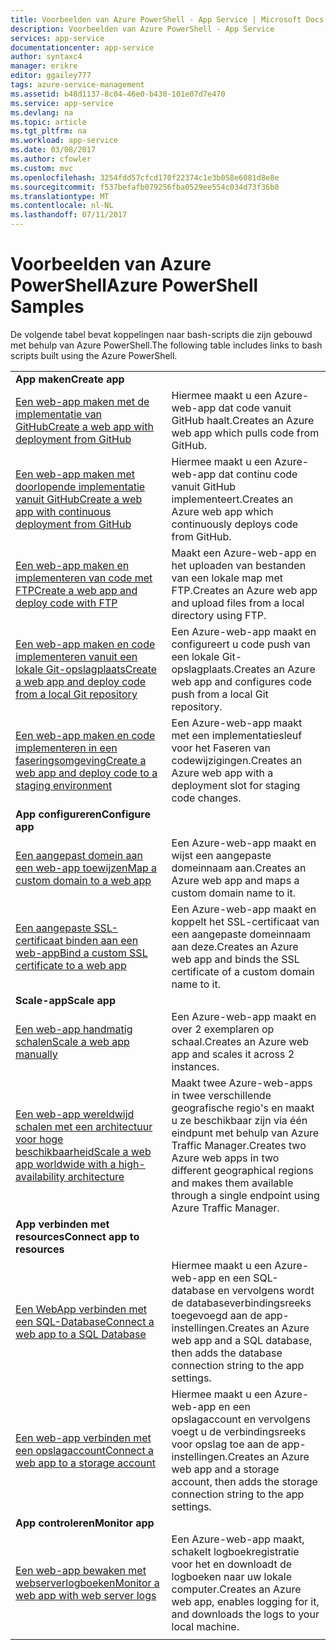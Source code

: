 ```yaml
---
title: Voorbeelden van Azure PowerShell - App Service | Microsoft Docs
description: Voorbeelden van Azure PowerShell - App Service
services: app-service
documentationcenter: app-service
author: syntaxc4
manager: erikre
editor: ggailey777
tags: azure-service-management
ms.assetid: b48d1137-8c04-46e0-b430-101e07d7e470
ms.service: app-service
ms.devlang: na
ms.topic: article
ms.tgt_pltfrm: na
ms.workload: app-service
ms.date: 03/08/2017
ms.author: cfowler
ms.custom: mvc
ms.openlocfilehash: 3254fdd57cfcd170f22374c1e3b058e6081d8e8e
ms.sourcegitcommit: f537befafb079256fba0529ee554c034d73f36b0
ms.translationtype: MT
ms.contentlocale: nl-NL
ms.lasthandoff: 07/11/2017
---
```

# <a name="azure-powershell-samples"></a><span data-ttu-id="adfa6-103">Voorbeelden van Azure PowerShell</span><span class="sxs-lookup"><span data-stu-id="adfa6-103">Azure PowerShell Samples</span></span>

<span data-ttu-id="adfa6-104">De volgende tabel bevat koppelingen naar bash-scripts die zijn gebouwd met behulp van Azure PowerShell.</span><span class="sxs-lookup"><span data-stu-id="adfa6-104">The following table includes links to bash scripts built using the Azure PowerShell.</span></span>

| | |
|-|-|
|<span data-ttu-id="adfa6-105">**App maken**</span><span class="sxs-lookup"><span data-stu-id="adfa6-105">**Create app**</span></span>||
| [<span data-ttu-id="adfa6-106">Een web-app maken met de implementatie van GitHub</span><span class="sxs-lookup"><span data-stu-id="adfa6-106">Create a web app with deployment from GitHub</span></span>](./scripts/app-service-powershell-deploy-github.md?toc=%2fpowershell%2fmodule%2ftoc.json)| <span data-ttu-id="adfa6-107">Hiermee maakt u een Azure-web-app dat code vanuit GitHub haalt.</span><span class="sxs-lookup"><span data-stu-id="adfa6-107">Creates an Azure web app which pulls code from GitHub.</span></span> |
| [<span data-ttu-id="adfa6-108">Een web-app maken met doorlopende implementatie vanuit GitHub</span><span class="sxs-lookup"><span data-stu-id="adfa6-108">Create a web app with continuous deployment from GitHub</span></span>](./scripts/app-service-powershell-continuous-deployment-github.md?toc=%2fpowershell%2fmodule%2ftoc.json)| <span data-ttu-id="adfa6-109">Hiermee maakt u een Azure-web-app dat continu code vanuit GitHub implementeert.</span><span class="sxs-lookup"><span data-stu-id="adfa6-109">Creates an Azure web app which continuously deploys code from GitHub.</span></span> |
| [<span data-ttu-id="adfa6-110">Een web-app maken en implementeren van code met FTP</span><span class="sxs-lookup"><span data-stu-id="adfa6-110">Create a web app and deploy code with FTP</span></span>](./scripts/app-service-powershell-deploy-ftp.md?toc=%2fpowershell%2fmodule%2ftoc.json) | <span data-ttu-id="adfa6-111">Maakt een Azure-web-app en het uploaden van bestanden van een lokale map met FTP.</span><span class="sxs-lookup"><span data-stu-id="adfa6-111">Creates an Azure web app and upload files from a local directory using FTP.</span></span> |
| [<span data-ttu-id="adfa6-112">Een web-app maken en code implementeren vanuit een lokale Git-opslagplaats</span><span class="sxs-lookup"><span data-stu-id="adfa6-112">Create a web app and deploy code from a local Git repository</span></span>](./scripts/app-service-powershell-deploy-local-git.md?toc=%2fpowershell%2fmodule%2ftoc.json) | <span data-ttu-id="adfa6-113">Een Azure-web-app maakt en configureert u code push van een lokale Git-opslagplaats.</span><span class="sxs-lookup"><span data-stu-id="adfa6-113">Creates an Azure web app and configures code push from a local Git repository.</span></span> |
| [<span data-ttu-id="adfa6-114">Een web-app maken en code implementeren in een faseringsomgeving</span><span class="sxs-lookup"><span data-stu-id="adfa6-114">Create a web app and deploy code to a staging environment</span></span>](./scripts/app-service-powershell-deploy-staging-environment.md?toc=%2fpowershell%2fmodule%2ftoc.json) | <span data-ttu-id="adfa6-115">Een Azure-web-app maakt met een implementatiesleuf voor het Faseren van codewijzigingen.</span><span class="sxs-lookup"><span data-stu-id="adfa6-115">Creates an Azure web app with a deployment slot for staging code changes.</span></span> |
|<span data-ttu-id="adfa6-116">**App configureren**</span><span class="sxs-lookup"><span data-stu-id="adfa6-116">**Configure app**</span></span>||
| [<span data-ttu-id="adfa6-117">Een aangepast domein aan een web-app toewijzen</span><span class="sxs-lookup"><span data-stu-id="adfa6-117">Map a custom domain to a web app</span></span>](./scripts/app-service-powershell-configure-custom-domain.md?toc=%2fpowershell%2fmodule%2ftoc.json)| <span data-ttu-id="adfa6-118">Een Azure-web-app maakt en wijst een aangepaste domeinnaam aan.</span><span class="sxs-lookup"><span data-stu-id="adfa6-118">Creates an Azure web app and maps a custom domain name to it.</span></span> |
| [<span data-ttu-id="adfa6-119">Een aangepaste SSL-certificaat binden aan een web-app</span><span class="sxs-lookup"><span data-stu-id="adfa6-119">Bind a custom SSL certificate to a web app</span></span>](./scripts/app-service-powershell-configure-ssl-certificate.md?toc=%2fpowershell%2fmodule%2ftoc.json)| <span data-ttu-id="adfa6-120">Een Azure-web-app maakt en koppelt het SSL-certificaat van een aangepaste domeinnaam aan deze.</span><span class="sxs-lookup"><span data-stu-id="adfa6-120">Creates an Azure web app and binds the SSL certificate of a custom domain name to it.</span></span> |
|<span data-ttu-id="adfa6-121">**Scale-app**</span><span class="sxs-lookup"><span data-stu-id="adfa6-121">**Scale app**</span></span>||
| [<span data-ttu-id="adfa6-122">Een web-app handmatig schalen</span><span class="sxs-lookup"><span data-stu-id="adfa6-122">Scale a web app manually</span></span>](./scripts/app-service-powershell-scale-manual.md?toc=%2fpowershell%2fmodule%2ftoc.json) | <span data-ttu-id="adfa6-123">Een Azure-web-app maakt en over 2 exemplaren op schaal.</span><span class="sxs-lookup"><span data-stu-id="adfa6-123">Creates an Azure web app and scales it across 2 instances.</span></span> |
| [<span data-ttu-id="adfa6-124">Een web-app wereldwijd schalen met een architectuur voor hoge beschikbaarheid</span><span class="sxs-lookup"><span data-stu-id="adfa6-124">Scale a web app worldwide with a high-availability architecture</span></span>](./scripts/app-service-powershell-scale-high-availability.md?toc=%2fpowershell%2fmodule%2ftoc.json) | <span data-ttu-id="adfa6-125">Maakt twee Azure-web-apps in twee verschillende geografische regio's en maakt u ze beschikbaar zijn via één eindpunt met behulp van Azure Traffic Manager.</span><span class="sxs-lookup"><span data-stu-id="adfa6-125">Creates two Azure web apps in two different geographical regions and makes them available through a single endpoint using Azure Traffic Manager.</span></span> |
|<span data-ttu-id="adfa6-126">**App verbinden met resources**</span><span class="sxs-lookup"><span data-stu-id="adfa6-126">**Connect app to resources**</span></span>||
| [<span data-ttu-id="adfa6-127">Een WebApp verbinden met een SQL-Database</span><span class="sxs-lookup"><span data-stu-id="adfa6-127">Connect a web app to a SQL Database</span></span>](./scripts/app-service-powershell-connect-to-sql.md?toc=%2fpowershell%2fmodule%2ftoc.json)| <span data-ttu-id="adfa6-128">Hiermee maakt u een Azure-web-app en een SQL-database en vervolgens wordt de databaseverbindingsreeks toegevoegd aan de app-instellingen.</span><span class="sxs-lookup"><span data-stu-id="adfa6-128">Creates an Azure web app and a SQL database, then adds the database connection string to the app settings.</span></span> |
| [<span data-ttu-id="adfa6-129">Een web-app verbinden met een opslagaccount</span><span class="sxs-lookup"><span data-stu-id="adfa6-129">Connect a web app to a storage account</span></span>](./scripts/app-service-powershell-connect-to-storage.md?toc=%2fpowershell%2fmodule%2ftoc.json)| <span data-ttu-id="adfa6-130">Hiermee maakt u een Azure-web-app en een opslagaccount en vervolgens voegt u de verbindingsreeks voor opslag toe aan de app-instellingen.</span><span class="sxs-lookup"><span data-stu-id="adfa6-130">Creates an Azure web app and a storage account, then adds the storage connection string to the app settings.</span></span> |
|<span data-ttu-id="adfa6-131">**App controleren**</span><span class="sxs-lookup"><span data-stu-id="adfa6-131">**Monitor app**</span></span>||
| [<span data-ttu-id="adfa6-132">Een web-app bewaken met webserverlogboeken</span><span class="sxs-lookup"><span data-stu-id="adfa6-132">Monitor a web app with web server logs</span></span>](./scripts/app-service-powershell-monitor.md?toc=%2fpowershell%2fmodule%2ftoc.json) | <span data-ttu-id="adfa6-133">Een Azure-web-app maakt, schakelt logboekregistratie voor het en downloadt de logboeken naar uw lokale computer.</span><span class="sxs-lookup"><span data-stu-id="adfa6-133">Creates an Azure web app, enables logging for it, and downloads the logs to your local machine.</span></span> |
| | |
